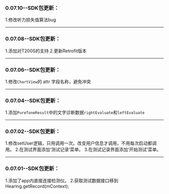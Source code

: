 ### 0.07.10--SDK包更新：
 1.修改听力损失值算法bug

---

### 0.07.08--SDK包更新：
 1.添加对T200S的支持
 2.更新Retrofit版本

---

### 0.07.06--SDK包更新：
 1.修改`ChartView`的 attr 字段名称，避免冲突

---

### 0.07.04--SDK包更新：
 1.添加`PureToneResult`中的文字诊断数据`rightEvaluate`和`leftEvaluate`

---

### 0.07.02--SDK包更新：
 1.修改setUser逻辑，只用调用一次。改变用户信息才调用，不用每次启动都调用。
 2.在测试界面添加‘测试记录’菜单。
 3.在测试记录界面添加‘开始测试’菜单。

---

### 0.07.01--SDK包更新：
 1.添加了app内直接连接检测仪。
 2.获取测试数据接口移到 Hearing.getRecord(mContext);